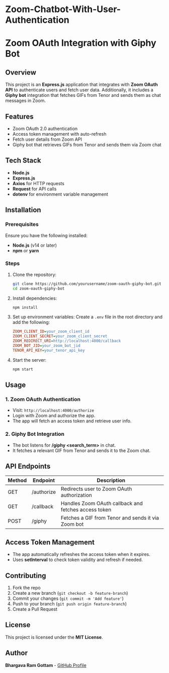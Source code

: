 # Zoom-Chatbot-With-User-Authentication

# Zoom OAuth Integration with Giphy Bot

## Overview
This project is an **Express.js** application that integrates with **Zoom OAuth API** to authenticate users and fetch user data. Additionally, it includes a **Giphy bot** integration that fetches GIFs from Tenor and sends them as chat messages in Zoom.

## Features
- Zoom OAuth 2.0 authentication
- Access token management with auto-refresh
- Fetch user details from Zoom API
- Giphy bot that retrieves GIFs from Tenor and sends them via Zoom chat

## Tech Stack
- **Node.js**
- **Express.js**
- **Axios** for HTTP requests
- **Request** for API calls
- **dotenv** for environment variable management

## Installation
### Prerequisites
Ensure you have the following installed:
- **Node.js** (v14 or later)
- **npm** or **yarn**

### Steps
1. Clone the repository:
   ```sh
   git clone https://github.com/yourusername/zoom-oauth-giphy-bot.git
   cd zoom-oauth-giphy-bot
   ```
2. Install dependencies:
   ```sh
   npm install
   ```
3. Set up environment variables:
   Create a `.env` file in the root directory and add the following:
   ```ini
   ZOOM_CLIENT_ID=your_zoom_client_id
   ZOOM_CLIENT_SECRET=your_zoom_client_secret
   ZOOM_REDIRECT_URI=http://localhost:4000/callback
   ZOOM_BOT_JID=your_zoom_bot_jid
   TENOR_API_KEY=your_tenor_api_key
   ```
4. Start the server:
   ```sh
   npm start
   ```

## Usage
### 1. Zoom OAuth Authentication
- Visit: `http://localhost:4000/authorize`
- Login with Zoom and authorize the app.
- The app will fetch an access token and retrieve user info.

### 2. Giphy Bot Integration
- The bot listens for **/giphy <search_term>** in chat.
- It fetches a relevant GIF from Tenor and sends it to the Zoom chat.

## API Endpoints
| Method | Endpoint       | Description |
|--------|---------------|-------------|
| GET    | /authorize    | Redirects user to Zoom OAuth authorization |
| GET    | /callback     | Handles Zoom OAuth callback and fetches access token |
| POST   | /giphy        | Fetches a GIF from Tenor and sends it via Zoom bot |

## Access Token Management
- The app automatically refreshes the access token when it expires.
- Uses **setInterval** to check token validity and refresh if needed.

## Contributing
1. Fork the repo
2. Create a new branch (`git checkout -b feature-branch`)
3. Commit your changes (`git commit -m 'Add feature'`)
4. Push to your branch (`git push origin feature-branch`)
5. Create a Pull Request

## License
This project is licensed under the **MIT License**.

## Author
**Bhargava Ram Gottam** - [GitHub Profile](https://github.com/baargava)

